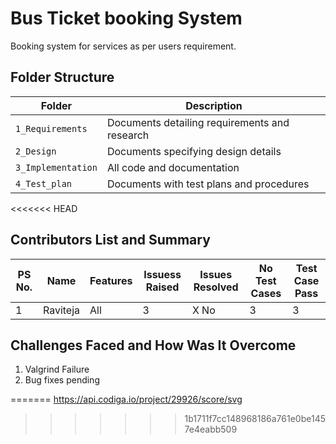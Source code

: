 # Bus Ticket booking System
Booking system for services as per users requirement.

## Folder Structure
Folder             | Description
-------------------| -----------------------------------------
`1_Requirements`   | Documents detailing requirements and research
`2_Design`         | Documents specifying design details
`3_Implementation` | All code and documentation
`4_Test_plan`      | Documents with test plans and procedures

<<<<<<< HEAD

## Contributors List and Summary

PS No. |  Name   |    Features    | Issuess Raised |Issues Resolved|No Test Cases|Test Case Pass
-------|---------|----------------|----------------|---------------|-------------|--------------
1 |     Raviteja  | All    | 3  | X No   |  3   | 3         

## Challenges Faced and How Was It Overcome

1. Valgrind Failure
2. Bug fixes pending

=======
https://api.codiga.io/project/29926/score/svg
>>>>>>> 1b1711f7cc148968186a761e0be1457e4eabb509
